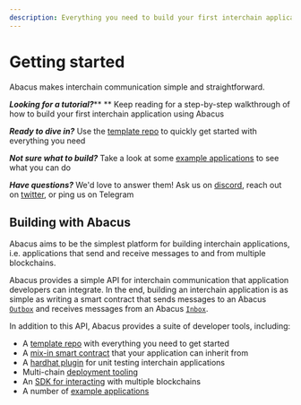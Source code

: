 ```yaml
---
description: Everything you need to build your first interchain application
---
```


# Getting started

Abacus makes interchain communication simple and straightforward.

_**Looking for a tutorial?**_** ** Keep reading for a step-by-step walkthrough of how to build your first interchain application using Abacus

_**Ready to dive in?**_ Use the [template repo](https://github.com/abacus-network/abacus-app-template) to quickly get started with everything you need&#x20;

_**Not sure what to build?**_ Take a look at some [example applications](examples/) to see what you can do

_**Have questions?**_ We'd love to answer them! Ask us on [discord](https://discord.com/invite/KBD3aD78Bb), reach out on [twitter](https://twitter.com/Abacus\_Network), or ping us on Telegram

## Building with Abacus

Abacus aims to be the simplest platform for building interchain applications, i.e. applications that send and receive messages to and from multiple blockchains.

Abacus provides a simple API for interchain communication that application developers can integrate. In the end, building an interchain application is as simple as writing a smart contract that sends messages to an Abacus [`Outbox`](../protocol/messaging/outbox.md) and receives messages from an Abacus [`Inbox`](../protocol/messaging/inbox.md).

In addition to this API, Abacus provides a suite of developer tools, including:

* A [template repo](https://github.com/abacus-network/abacus-app-template) with everything you need to get started
* A [mix-in smart contract](advanced/connection-client.md) that your application can inherit from
* A [hardhat plugin](https://www.npmjs.com/package/@abacus-network/hardhat) for unit testing interchain applications
* Multi-chain [deployment tooling](application-sdk/deployment-tooling.md)
* An [SDK for interacting](environments/interaction-api.md) with multiple blockchains
* A number of [example applications](examples/)
